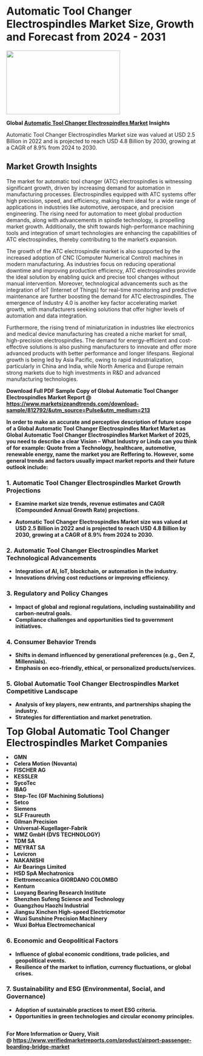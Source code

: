 <H1>Automatic Tool Changer Electrospindles Market Size, Growth and Forecast from 2024 - 2031</H1><img class="aligncenter size-medium wp-image-584254" src="https://thirdeyenews.in/wp-content/uploads/2024/09/Global-Market-Research-300x168.jpeg" alt="" width="300" height="168" /><p><strong>Global&nbsp;<a href="https://www.marketsizeandtrends.com/download-sample/812792/&amp;utm_source=Pulse&amp;utm_medium=213">Automatic Tool Changer Electrospindles Market</a> Insights</strong></p><p>Automatic Tool Changer Electrospindles Market size was valued at USD 2.5 Billion in 2022 and is projected to reach USD 4.8 Billion by 2030, growing at a CAGR of 8.9% from 2024 to 2030.</p><p><h2>Market Growth Insights</h2> <p>The market for automatic tool changer (ATC) electrospindles is witnessing significant growth, driven by increasing demand for automation in manufacturing processes. Electrospindles equipped with ATC systems offer high precision, speed, and efficiency, making them ideal for a wide range of applications in industries like automotive, aerospace, and precision engineering. The rising need for automation to meet global production demands, along with advancements in spindle technology, is propelling market growth. Additionally, the shift towards high-performance machining tools and integration of smart technologies are enhancing the capabilities of ATC electrospindles, thereby contributing to the market’s expansion.</p> <p><strong></strong></p> <p>The growth of the ATC electrospindle market is also supported by the increased adoption of CNC (Computer Numerical Control) machines in modern manufacturing. As industries focus on reducing operational downtime and improving production efficiency, ATC electrospindles provide the ideal solution by enabling quick and precise tool changes without manual intervention. Moreover, technological advancements such as the integration of IoT (Internet of Things) for real-time monitoring and predictive maintenance are further boosting the demand for ATC electrospindles. The emergence of Industry 4.0 is another key factor accelerating market growth, with manufacturers seeking solutions that offer higher levels of automation and data integration.</p> <p>Furthermore, the rising trend of miniaturization in industries like electronics and medical device manufacturing has created a niche market for small, high-precision electrospindles. The demand for energy-efficient and cost-effective solutions is also pushing manufacturers to innovate and offer more advanced products with better performance and longer lifespans. Regional growth is being led by Asia Pacific, owing to rapid industrialization, particularly in China and India, while North America and Europe remain strong markets due to high investments in R&D and advanced manufacturing technologies.</p> <p><strong></p><p><span class=""><strong>Download Full PDF Sample Copy of Global Automatic Tool Changer Electrospindles Market Report</strong> @ <a href="https://www.marketsizeandtrends.com/download-sample/812792/&amp;utm_source=Pulse&amp;utm_medium=213" target="_blank">https://www.marketsizeandtrends.com/download-sample/812792/&amp;utm_source=Pulse&amp;utm_medium=213</a></span></p><p>In order to make an accurate and perceptive description of future scope of a Global&nbsp;Automatic Tool Changer Electrospindles Market Market as Global&nbsp;Automatic Tool Changer Electrospindles Market Market of 2025, you need to describe a clear Vision &ndash; What Industry or Linda can you think of for example: Quote from a Technology, healthcare, automotive, renewable energy, name the market you are Reffering to. However, some general trends and factors usually impact market reports and their future outlook include:</p><h3>1.&nbsp;<strong>Automatic Tool Changer Electrospindles Market Growth Projections</strong></h3><ul><li>Examine market size trends, revenue estimates and CAGR (Compounded Annual Growth Rate) projections.</li><li><p>Automatic Tool Changer Electrospindles Market size was valued at USD 2.5 Billion in 2022 and is projected to reach USD 4.8 Billion by 2030, growing at a CAGR of 8.9% from 2024 to 2030.</p></li></ul><h3>2.&nbsp;<strong>Automatic Tool Changer Electrospindles Market Technological Advancements</strong></h3><ul><li>Integration of AI, IoT, blockchain, or automation in the industry.</li><li>Innovations driving cost reductions or improving efficiency.</li></ul><h3>3.&nbsp;<strong>Regulatory and Policy Changes</strong></h3><ul><li>Impact of global and regional regulations, including sustainability and carbon-neutral goals.</li><li>Compliance challenges and opportunities tied to government initiatives.</li></ul><h3>4.&nbsp;<strong>Consumer Behavior Trends</strong></h3><ul><li>Shifts in demand influenced by generational preferences (e.g., Gen Z, Millennials).</li><li>Emphasis on eco-friendly, ethical, or personalized products/services.</li></ul><h3>5.&nbsp;<strong>Global Automatic Tool Changer Electrospindles Market Competitive Landscape</strong></h3><ul><li>Analysis of key players, new entrants, and partnerships shaping the industry.</li><li>Strategies for differentiation and market penetration.</li></ul><p data-pm-slice="1 1 []"><span style="color: inherit; font-family: inherit; font-size: 25px;">Top Global Automatic Tool Changer Electrospindles Market Companies</span></p><div class="" data-test-id=""><p><li>GMN</li><li> Celera Motion (Novanta)</li><li> FISCHER AG</li><li> KESSLER</li><li> SycoTec</li><li> IBAG</li><li> Step-Tec (GF Machining Solutions)</li><li> Setco</li><li> Siemens</li><li> SLF Fraureuth</li><li> Gilman Precision</li><li> Universal-Kugellager-Fabrik</li><li> WMZ GmbH (DVS TECHNOLOGY)</li><li> TDM SA</li><li> MEYRAT SA</li><li> Levicron</li><li> NAKANISHI</li><li> Air Bearings Limited</li><li> HSD SpA Mechatronics</li><li> Elettromeccanica GIORDANO COLOMBO</li><li> Kenturn</li><li> Luoyang Bearing Research Institute</li><li> Shenzhen Sufeng Science and Technology</li><li> Guangzhou Haozhi Industrial</li><li> Jiangsu Xinchen High-speed Electricmotor</li><li> Wuxi Sunshine Precision Machinery</li><li> Wuxi BoHua Electromechanical</li></p></div><h3>6.&nbsp;<strong>Economic and Geopolitical Factors</strong></h3><ul><li>Influence of global economic conditions, trade policies, and geopolitical events.</li><li>Resilience of the market to inflation, currency fluctuations, or global crises.</li></ul><h3>7.&nbsp;<strong>Sustainability and ESG (Environmental, Social, and Governance)</strong></h3><ul><li>Adoption of sustainable practices to meet ESG criteria.</li><li>Opportunities in green technologies and circular economy principles.</li></ul><h2><strong style="font-size: 14px;">For More Information or Query, Visit @&nbsp;</strong><a style="background-color: #ffffff; font-size: 14px;" href="https://www.marketsizeandtrends.com/report/automatic-tool-changer-electrospindles-market/" target="_blank">https://www.verifiedmarketreports.com/product/airport-passenger-boarding-bridge-market</a></h2>
